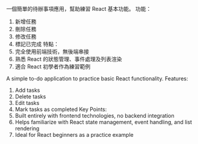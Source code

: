 一個簡單的待辦事項應用，幫助練習 React 基本功能。
功能：
  1. 新增任務
  2. 刪除任務
  3. 修改任務
  4. 標記已完成
特點：
1. 完全使用前端技術，無後端串接
2. 熟悉 React 的狀態管理、事件處理及列表渲染
3. 適合 React 初學者作為練習範例

A simple to-do application to practice basic React functionality.
Features:
  1. Add tasks
  2. Delete tasks
  3. Edit tasks
  4. Mark tasks as completed
Key Points:
  1. Built entirely with frontend technologies, no backend integration
  2. Helps familiarize with React state management, event handling, and list rendering
  3. Ideal for React beginners as a practice example

